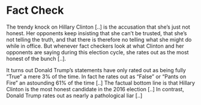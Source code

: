 # Fact Check

The trendy knock on Hillary Clinton [..] is the accusation that she’s
just not honest. Her opponents keep insisting that she can’t be
trusted, that she’s not telling the truth, and that there is therefore
no telling what she might do while in office. But whenever fact
checkers look at what Clinton and her opponents are saying during this
election cycle, she rates out as the most honest of the bunch [..].

It turns out Donald Trump’s statements have only rated out as being
fully “True” a mere 3% of the time. In fact he rates out as “False” or
“Pants on Fire” an astounding 61% of the time [..] The factual bottom
line is that Hillary Clinton is the most honest candidate in the 2016
election [..] In contrast, Donald Trump rates out as nearly a
pathological liar [..]














